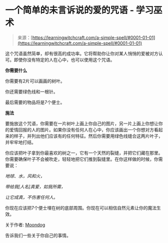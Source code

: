 <!--yml

类别: 未分类

日期: 2024-06-12 18:16:12

-->

# 一个简单的未言诉说的爱的咒语 - 学习巫术

> 来源：[https://learningwitchcraft.com/a-simple-spell/#0001-01-01](https://learningwitchcraft.com/a-simple-spell/#0001-01-01)

这个咒语虽然简单，却有很高的成功率。它将帮助你让你对某人悄悄的爱被对方认可。即使你没有特定的人在心中，也可以使用这个咒语。

**你需要什么**

你需要有2片可以画画的树叶。

你还需要绿色线和一根针。

最后需要的物品将是7个便士。

**施法**

要施放这个咒语，你需要在一片树叶上画上你自己的图片，另一片上画上你想让你的爱情回报的人的图片。如果你没有任何人在心中，你应该画出一个你想对方看起来的样子，并列出他们应该有的任何特征。然后你需要用绿色线缝合这两片叶子，并牢牢地打结。

你应该把叶子拿到你最喜欢的树之一，它有一个天然的裂缝，并把它们藏在那里。你需要确保叶子不会被吹走，轻轻地把它们推到裂缝里。在你这样做的时候，你需要说：

*地球、水，风和火，*

*带给我[人名]真爱，如我所需，*

*让它成真，不伤害任何人。*

你现在应该把7个便士埋在树的底部周围。你现在可以相信自然元素让你的魔法生效。

关于作者: [Moondog](https://learningwitchcraft.com/profile/?tthayer/)

告诉我们一些关于你自己的事情。
